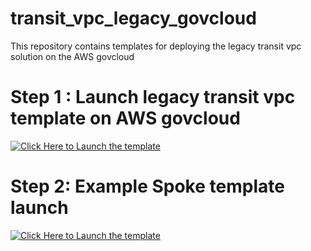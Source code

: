 # transit_vpc_legacy_govcloud
This repository contains templates for deploying the legacy transit vpc solution on the AWS govcloud

# Step 1 : Launch legacy transit vpc template on AWS govcloud 

[![Click Here to Launch the template](https://s3.amazonaws.com/cloudformation-examples/cloudformation-launch-stack.png)](https://console.amazonaws-us-gov.com/cloudformation/home?region=us-gov-west-1#/stacks/new?stackName=LegacyTransitVPC&templateURL=https://s3-us-gov-west-1.amazonaws.com/csr1000v-legacy-transit-vpc-solution/transit-vpc-primary-account-govcloud.template)

# Step 2: Example Spoke template launch

[![Click Here to Launch the template](https://s3.amazonaws.com/cloudformation-examples/cloudformation-launch-stack.png)](https://console.amazonaws-us-gov.com/cloudformation/home?region=us-gov-west-1#/stacks/new?stackName=SpokeVPC&templateURL=https://s3-us-gov-west-1.amazonaws.com/csr1000v-legacy-transit-vpc-solution/transit-vpc-spoke-vpc-withec2.template)

